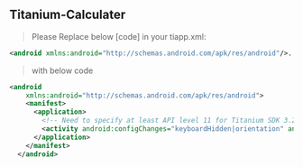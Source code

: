 <H2> Titanium-Calculater </H2>

> Please Replace below [code] in your tiapp.xml:

```xml
<android xmlns:android="http://schemas.android.com/apk/res/android"/>...
```
> with below code

```xml
<android 
    xmlns:android="http://schemas.android.com/apk/res/android">
    <manifest>
      <application>
        <!-- Need to specify at least API level 11 for Titanium SDK 3.2.x and prior -->
        <activity android:configChanges="keyboardHidden|orientation" android:name="org.appcelerator.titanium.TiActivity" android:screenOrientation="portrait"/>
      </application>
    </manifest>
  </android>
  ```
